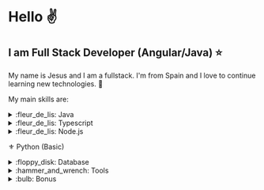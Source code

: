 # Hello :v:

## I am Full Stack Developer (Angular/Java) :star:

My name is Jesus and I am a fullstack. I'm from Spain and I love to continue learning new technologies. :sparkling_heart:

My main skills are:

<details>
	<summary>:fleur_de_lis: Java</summary>
	<br>
	<ul>
		

		<li> :beginner: JPA </li>

		<li> :beginner: Hibernate </li>

		<li> :beginner: Maven </li>

		<li> :beginner: Lombok </li>

		<li> :beginner: MapStruct </li>

		<li> :beginner: ApacheCommons </li>

		<li> :beginner: Apache Poi </li>

		<li> :beginner: JUnit </li>

		<li> :beginner: Mockito </li>
		
		<li> :beginner: Jasper Report </li>
	</ul>
	
</details>

<details>
	<summary>:fleur_de_lis: Typescript</summary>
	<br>
	<ul>
		<li> :beginner: Angular  (+4...)</li> 
			<ul>
				<li>:small_orange_diamond: Primeng</li> 
			</ul>

		<li> :beginner: Ionic  (2 - Basic)</li> 

		<li> :beginner: JQuery</li> 

		<li> :beginner: Bootstrap</li> 
	</ul>
</details>

<details>
	<summary>:fleur_de_lis: Node.js</summary>
	<br>
	<ul>
		<li> :beginner: Express </li>
		<ul>
			<li> :small_orange_diamond: Mongoose </li>
		</ul>
	<ul>
</details>
	
:fleur_de_lis: Python (Basic)
	
<details>
<summary>:floppy_disk: Database</summary>
<br>
	<ul>
		<li>:key: Oracle</li>
		<li>:key: MySQL</li>
		<li>:key: Postgree</li>
		<li>:key: MongoDB</li>
	</ul>
</details>

<details>
<summary> :hammer_and_wrench: Tools</summary>
<br>
	<ul>
		<li>:key: Sonnar</li>
		<li>:key: Kiuwan</li>
		<li>:key: Jenkins</li>
	</ul>
</details>

<details>
<summary> :bulb: Bonus</summary>
<br>
	<ul>
		<li>:key: Docker (Basic)</li>
		<li>:key: GitHub</li>
	</ul>
</details>

